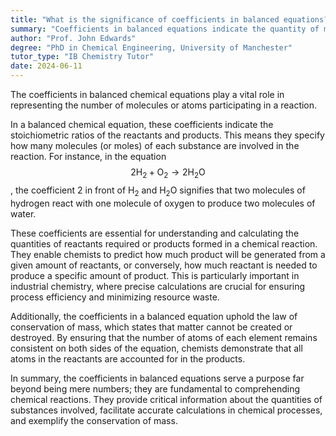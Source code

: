 ```yaml
---
title: "What is the significance of coefficients in balanced equations?"
summary: "Coefficients in balanced equations indicate the quantity of molecules or atoms participating in a chemical reaction, ensuring the conservation of mass and accurate representation of reactants and products."
author: "Prof. John Edwards"
degree: "PhD in Chemical Engineering, University of Manchester"
tutor_type: "IB Chemistry Tutor"
date: 2024-06-11
---
```


The coefficients in balanced chemical equations play a vital role in representing the number of molecules or atoms participating in a reaction.

In a balanced chemical equation, these coefficients indicate the stoichiometric ratios of the reactants and products. This means they specify how many molecules (or moles) of each substance are involved in the reaction. For instance, in the equation $$2 \text{H}_2 + \text{O}_2 \rightarrow 2 \text{H}_2\text{O}$$, the coefficient $2$ in front of $\text{H}_2$ and $\text{H}_2\text{O}$ signifies that two molecules of hydrogen react with one molecule of oxygen to produce two molecules of water.

These coefficients are essential for understanding and calculating the quantities of reactants required or products formed in a chemical reaction. They enable chemists to predict how much product will be generated from a given amount of reactants, or conversely, how much reactant is needed to produce a specific amount of product. This is particularly important in industrial chemistry, where precise calculations are crucial for ensuring process efficiency and minimizing resource waste.

Additionally, the coefficients in a balanced equation uphold the law of conservation of mass, which states that matter cannot be created or destroyed. By ensuring that the number of atoms of each element remains consistent on both sides of the equation, chemists demonstrate that all atoms in the reactants are accounted for in the products.

In summary, the coefficients in balanced equations serve a purpose far beyond being mere numbers; they are fundamental to comprehending chemical reactions. They provide critical information about the quantities of substances involved, facilitate accurate calculations in chemical processes, and exemplify the conservation of mass.
    